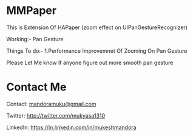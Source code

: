 MMPaper
=======

This is Extension Of HAPaper (zoom effect on UIPanGestureRecognizer)


Working:- 
Pan Gesture


Things To do:-
1.Performance Improvemnet Of Zooming On Pan Gesture

Please Let Me know If anyone figure out more smooth pan gesture  

Contact Me
==========

Contact: mandoramuku@gmail.com

Twitter: http://twitter.com/mukyasa1310

LinkedIn: https://in.linkedin.com/in/mukeshmandora

